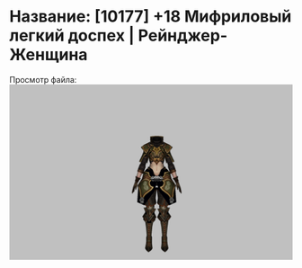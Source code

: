 # Название: [10177] +18 Мифриловый легкий доспех | Рейнджер-Женщина

Просмотр файла:
![p030021.png](p030021.png)